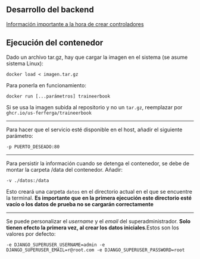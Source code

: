## Desarrollo del backend

[Información importante a la hora de crear controladores](https://github.com/us-ferferga/PGPI-Grupo3.2/blob/master/backend/TraineerbookApp/views.py#L21-L57)

## Ejecución del contenedor

Dado un archivo tar.gz, hay que cargar la imagen en el sistema (se asume sistema Linux):

```
docker load < imagen.tar.gz
```

Para ponerla en funcionamiento:

```
docker run [...parámetros] traineerbook
```

Si se usa la imagen subida al repositorio y no un ``tar.gz``,
reemplazar por ``ghcr.io/us-ferferga/traineerbook``

---

Para hacer que el servicio esté disponible en el host,
añadir el siguiente parámetro:

```
-p PUERTO_DESEADO:80
```

---

Para persistir la información cuando se detenga el contenedor,
se debe de montar la carpeta /data del contenedor. Añadir:

```
-v ./datos:/data
```
Esto creará una carpeta ``datos`` en el directorio actual en el que se encuentre la terminal.
**Es importante que en la primera ejecución este directorio esté vacío o los datos de prueba no
se cargarán correctamente**

---

Se puede personalizar el *username* y el *email* del superadministrador. **Solo tienen efecto la primera vez,
al crear los datos iniciales**.Estos son los valores por defecto:

```
-e DJANGO_SUPERUSER_USERNAME=admin -e DJANGO_SUPERUSER_EMAIL=r@root.com -e DJANGO_SUPERUSER_PASSWORD=root
```

